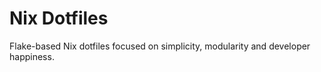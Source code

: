 # Nix Dotfiles

Flake-based Nix dotfiles focused on simplicity, modularity and developer happiness.
